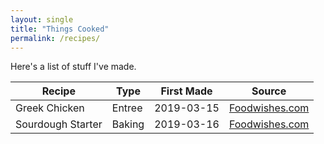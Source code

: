 ```yaml
---
layout: single
title: "Things Cooked"
permalink: /recipes/
---
```


Here's a list of stuff I've made.

| Recipe            | Type   | First Made | Source                              |
| ----------------- | ------ | ---------- | ----------------------------------- |
| Greek Chicken     | Entree | 2019-03-15 | [Foodwishes.com][greek-chicken]     |
| Sourdough Starter | Baking | 2019-03-16 | [Foodwishes.com][sourdough-starter] |

[greek-chicken]: https://foodwishes.blogspot.com/2015/04/greek-lemon-chicken-and-potatoes-both.html
[sourdough-starter]: https://foodwishes.blogspot.com/2017/08/sourdough-bread-part-1-lets-get-this.html